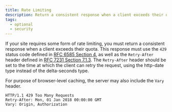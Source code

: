 ```yaml
---
title: Rate Limiting
description: Return a consistent response when a client exceeds their quota.
tags:
  - optional
  - security
---
```


If your site requires some form of rate limiting, you must return a consistent
response when a client exceeds their quota. This response must use the `429` status code defined
in [RFC 6585 Section 4](https://www.rfc-editor.org/rfc/rfc6585.html#section-4), as well
as the `Retry-After` header defined
in [RFC 7231 Section 7.1.3](https://www.rfc-editor.org/rfc/rfc7231.html#section-7.1.3).
The `Retry-After` header should be set to the time at which the client can retry the request, using
the http-date type instead of the delta-seconds type.

For purpose of browser-level caching, the server may also include the `Vary` header.

```http
HTTP/1.1 429 Too Many Requests
Retry-After: Mon, 01 Jan 2018 00:00:00 GMT
Vary: Origin, Authorization
```